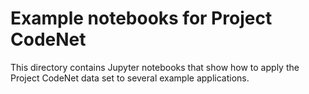 # Example notebooks for Project CodeNet

This directory contains Jupyter notebooks that show how to apply the Project
CodeNet data set to several example applications.


